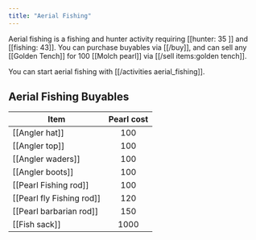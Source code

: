 ```yaml
---
title: "Aerial Fishing"
---
```


Aerial fishing is a fishing and hunter activity requiring [[hunter: 35 ]] and [[fishing: 43]]. You can purchase buyables via [[/buy]], and can sell any [[Golden Tench]] for 100 [[Molch pearl]] via [[/sell items\:golden tench]].

You can start aerial fishing with [[/activities aerial_fishing]].

## Aerial Fishing Buyables

| **Item**                  | **Pearl cost**           |
| ------------------------- | :----------------------: |
| [[Angler hat]]            |         100              |
| [[Angler top]]            |         100              |
| [[Angler waders]]         |         100              |
| [[Angler boots]]          |         100              |
| [[Pearl Fishing rod]]     |         100              | 
| [[Pearl fly Fishing rod]] |         120              |
| [[Pearl barbarian rod]]   |         150              |
| [[Fish sack]]             |         1000             |
